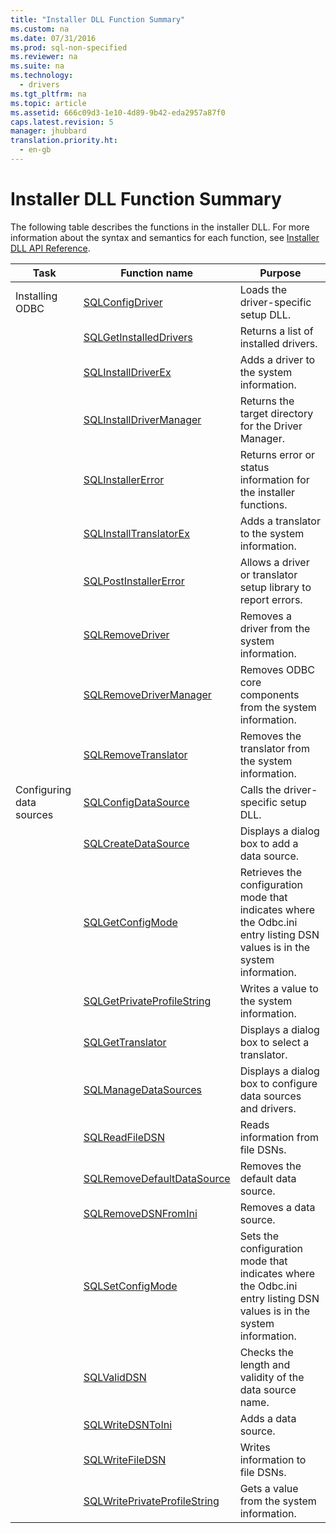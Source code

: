 ```yaml
---
title: "Installer DLL Function Summary"
ms.custom: na
ms.date: 07/31/2016
ms.prod: sql-non-specified
ms.reviewer: na
ms.suite: na
ms.technology: 
  - drivers
ms.tgt_pltfrm: na
ms.topic: article
ms.assetid: 666c09d3-1e10-4d89-9b42-eda2957a87f0
caps.latest.revision: 5
manager: jhubbard
translation.priority.ht: 
  - en-gb
---
```

# Installer DLL Function Summary
The following table describes the functions in the installer DLL. For more information about the syntax and semantics for each function, see [Installer DLL API Reference](../content/Installer-DLL-API-Reference-Function.md).  
  
|Task|Function name|Purpose|  
|----------|-------------------|-------------|  
|Installing ODBC|[SQLConfigDriver](../content/SQLConfigDriver-Function.md)|Loads the driver-specific setup DLL.|  
||[SQLGetInstalledDrivers](../content/SQLGetInstalledDrivers-Function.md)|Returns a list of installed drivers.|  
||[SQLInstallDriverEx](../content/SQLInstallDriverEx-Function.md)|Adds a driver to the system information.|  
||[SQLInstallDriverManager](../content/SQLInstallDriverManager-Function.md)|Returns the target directory for the Driver Manager.|  
||[SQLInstallerError](../content/SQLInstallerError-Function.md)|Returns error or status information for the installer functions.|  
||[SQLInstallTranslatorEx](../content/SQLInstallTranslatorEx-Function.md)|Adds a translator to the system information.|  
||[SQLPostInstallerError](../content/SQLPostInstallerError-Function.md)|Allows a driver or translator setup library to report errors.|  
||[SQLRemoveDriver](../content/SQLRemoveDriver-Function.md)|Removes a driver from the system information.|  
||[SQLRemoveDriverManager](../content/SQLRemoveDriverManager-Function.md)|Removes ODBC core components from the system information.|  
||[SQLRemoveTranslator](../content/SQLRemoveTranslator-Function.md)|Removes the translator from the system information.|  
|Configuring data sources|[SQLConfigDataSource](../content/SQLConfigDataSource-Function.md)|Calls the driver-specific setup DLL.|  
||[SQLCreateDataSource](../content/SQLCreateDataSource-Function.md)|Displays a dialog box to add a data source.|  
||[SQLGetConfigMode](../content/SQLGetConfigMode-Function.md)|Retrieves the configuration mode that indicates where the Odbc.ini entry listing DSN values is in the system information.|  
||[SQLGetPrivateProfileString](../content/SQLGetPrivateProfileString-Function.md)|Writes a value to the system information.|  
||[SQLGetTranslator](../content/SQLGetTranslator-Function.md)|Displays a dialog box to select a translator.|  
||[SQLManageDataSources](../content/SQLManageDataSources.md)|Displays a dialog box to configure data sources and drivers.|  
||[SQLReadFileDSN](../content/SQLReadFileDSN-Function.md)|Reads information from file DSNs.|  
||[SQLRemoveDefaultDataSource](../content/SQLRemoveDefaultDataSource-Function.md)|Removes the default data source.|  
||[SQLRemoveDSNFromIni](../content/SQLRemoveDSNFromIni-Function.md)|Removes a data source.|  
||[SQLSetConfigMode](../content/SQLSetConfigMode-Function.md)|Sets the configuration mode that indicates where the Odbc.ini entry listing DSN values is in the system information.|  
||[SQLValidDSN](../content/SQLValidDSN-Function.md)|Checks the length and validity of the data source name.|  
||[SQLWriteDSNToIni](../content/SQLWriteDSNToIni-Function.md)|Adds a data source.|  
||[SQLWriteFileDSN](../content/SQLWriteFileDSN-Function.md)|Writes information to file DSNs.|  
||[SQLWritePrivateProfileString](../content/SQLWritePrivateProfileString-Function.md)|Gets a value from the system information.|